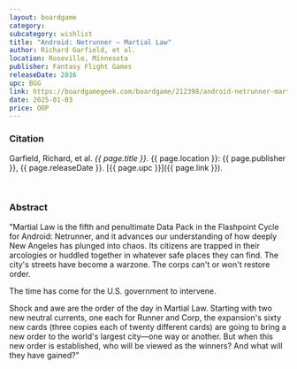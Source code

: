 ```yaml
---
layout: boardgame
category:
subcategory: wishlist
title: "Android: Netrunner – Martial Law"
author: Richard Garfield, et al.
location: Roseville, Minnesota
publisher: Fantasy Flight Games
releaseDate: 2016
upc: BGG
link: https://boardgamegeek.com/boardgame/212398/android-netrunner-martial-law
date: 2025-01-03
price: OOP
---
```


### Citation

Garfield, Richard, et al. *{{ page.title }}.* {{ page.location }}: {{ page.publisher }}, {{ page.releaseDate }}. [{{ page.upc }}]({{ page.link }}).

<br>


### Abstract

"Martial Law is the fifth and penultimate Data Pack in the Flashpoint Cycle for Android: Netrunner, and it advances our understanding of how deeply New Angeles has plunged into chaos. Its citizens are trapped in their arcologies or huddled together in whatever safe places they can find. The city's streets have become a warzone. The corps can't or won't restore order.

The time has come for the U.S. government to intervene.

Shock and awe are the order of the day in Martial Law. Starting with two new neutral currents, one each for Runner and Corp, the expansion's sixty new cards (three copies each of twenty different cards) are going to bring a new order to the world's largest city—one way or another. But when this new order is established, who will be viewed as the winners? And what will they have gained?"
